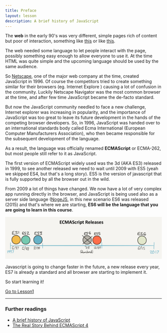 ```yaml
---
title: Preface
layout: lesson
description: A brief history of JavaScript
---
```


The **web** in the early 90's was very different, simple pages rich of content but poor of interaction, something like [this](assets/netscape1996_big.png) or like [this](assets/exp1997_big.png).

The web needed some language to let people interact with the page, possibly something easy enough to allow everyone to use it. At the time HTML was quite simple and the upcoming language should be used by the same audience.

So [Netscape](https://en.wikipedia.org/wiki/Netscape), one of the major web company at the time, created JavaScript in 1996. Of course the competitors tried to create something similar for their browsers (eg. Internet Explore ) causing a lot of confusion in the community. Luckily Netscape Navigator was the most common browser at the time, and after few time JavaScript became the de-facto standard.

But now the JavaScript community needled to face a new challenge, Internet explorer was increasing in popularity, and the importance of JavaScript was too great to leave its future development in the hands of the competing browser developers. So, in 1996, JavaScript was handed over to an international standards body called Ecma International (European Computer Manufacturers Association), who then became responsible for the subsequent development of the language.

As a result, the language was officially renamed **ECMAScript** or ECMA-262, but most people still refer to it as JavaScript. 

The first version of ECMAScript widely used was the 3d (AKA ES3) released in 1999, to see another released we need to wait until 2009 with ES5 (yeah we skipped ES4, but that's a long story). ES5 is the version of javascript that is fully supported by all the browser out in the wild.

From 2009 a lot of things have changed. We now have a lot of very complex app running directly in the browser, and JavaScript is being used also as a server side language ([NogeJS](https://nodejs.org/en/), in this new scenario ES6 was released (2015) and that's where we are starting, **ES6 will be the language that you are going to learn in this course**.

![ES timeline](assets/es_timeline.png)

Javascript is going to change faster in the future, a new release every year, ES7 is already a standard and all browser are starting to implement it.

So start learning it!

[Go to Lesson1](lesson1.html)

---
### Further readings
* [A brief history of JavaScript](https://auth0.com/blog/a-brief-history-of-javascript/)
* [The Real Story Behind ECMAScript 4](https://auth0.com/blog/the-real-story-behind-es4/?utm_source=medium&utm_medium=sc&utm_campaign=es4)